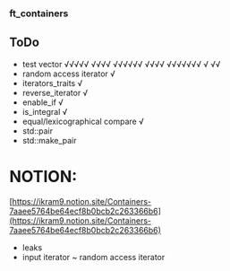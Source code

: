 ### ft_containers

## ToDo 
* test vector √√√√√ √√√√ √√√√√√ √√√√ √√√√√√√ √ √√
* random access iterator √
* iterators_traits √
* reverse_iterator √
* enable_if √
* is_integral √
* equal/lexicographical compare √
* std::pair
* std::make_pair


# NOTION:
[https://ikram9.notion.site/Containers-7aaee5764be64ecf8b0bcb2c263366b6](https://ikram9.notion.site/Containers-7aaee5764be64ecf8b0bcb2c263366b6)

* leaks
* input iterator ~ random access iterator

